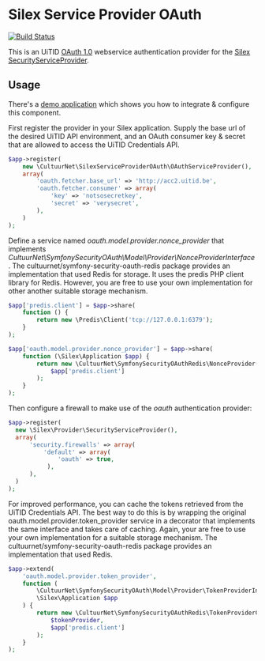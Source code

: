 # Silex Service Provider OAuth

[![Build Status](https://travis-ci.org/cultuurnet/silex-service-provider-oauth.svg?branch=master)](https://travis-ci.org/cultuurnet/silex-service-provider-oauth)

This is an UiTID [OAuth 1.0](http://tools.ietf.org/html/rfc5849) webservice
authentication provider for the [Silex SecurityServiceProvider](http://silex.sensiolabs.org/doc/providers/security.html).

## Usage

There's a [demo application](https://github.com/cultuurnet/demo-silex-oauth) 
which shows you how to integrate & configure this component.

First register the provider in your Silex application. Supply the base url of 
the desired UiTID API environment, and an OAuth consumer key & secret that are 
allowed to access the UiTID Credentials API.

```php
$app->register(
    new \CultuurNet\SilexServiceProviderOAuth\OAuthServiceProvider(),
    array(
        'oauth.fetcher.base_url' => 'http://acc2.uitid.be',
        'oauth.fetcher.consumer' => array(
            'key' => 'notsosecretkey',
            'secret' => 'verysecret',
        ),
    )
);
```

Define a service named _oauth.model.provider.nonce_provider_ that implements
_CultuurNet\SymfonySecurityOAuth\Model\Provider\NonceProviderInterface_.
The cultuurnet/symfony-security-oauth-redis package provides an implementation
that used Redis for storage. It uses the predis PHP client library for Redis.
However, you are free to use your own implementation for other another suitable
storage mechanism.

```php
$app['predis.client'] = $app->share(
    function () {
        return new \Predis\Client('tcp://127.0.0.1:6379');
    }
);

$app['oauth.model.provider.nonce_provider'] = $app->share(
    function (\Silex\Application $app) {
        return new \CultuurNet\SymfonySecurityOAuthRedis\NonceProvider(
            $app['predis.client']
        );
    }
);
```

Then configure a firewall to make use of the _oauth_ authentication provider:

```php
$app->register(
  new \Silex\Provider\SecurityServiceProvider(),
  array(
      'security.firewalls' => array(
          'default' => array(
              'oauth' => true,
           ),
      ),
  )
);
```

For improved performance, you can cache the tokens retrieved from the UiTID 
Credentials API. The best way to do this is by wrapping the original
oauth.model.provider.token_provider service in a decorator that implements the
same interface and takes care of caching. Again, your are free to use your own
implementation for a suitable storage mechanism. The 
cultuurnet/symfony-security-oauth-redis package provides an implementation
that used Redis.
 
```php
$app->extend(
    'oauth.model.provider.token_provider',
    function (
        \CultuurNet\SymfonySecurityOAuth\Model\Provider\TokenProviderInterface $tokenProvider,
        \Silex\Application $app
    ) {
        return new \CultuurNet\SymfonySecurityOAuthRedis\TokenProviderCache(
            $tokenProvider,
            $app['predis.client']
        );
    }
);
```
